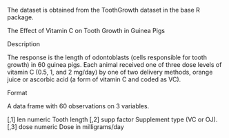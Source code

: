 The dataset is obtained from the ToothGrowth dataset in the base R package.

The Effect of Vitamin C on Tooth Growth in Guinea Pigs

Description

The response is the length of odontoblasts (cells responsible for tooth growth) in 60 guinea pigs. Each animal received one of three dose levels of vitamin C (0.5, 1, and 2 mg/day) by one of two delivery methods, orange juice or ascorbic acid (a form of vitamin C and coded as VC).

Format

A data frame with 60 observations on 3 variables.

[,1]	len	numeric	Tooth length
[,2]	supp	factor	Supplement type (VC or OJ).
[,3]	dose	numeric	Dose in milligrams/day
